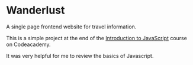 # Wanderlust
A single page frontend website for travel information.

This is a simple project at the end of the [Introduction to JavaScript](https://www.codecademy.com/learn/introduction-to-javascript) course on Codeacademy.

It was very helpful for me to review the basics of Javascript.
